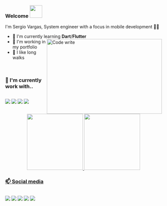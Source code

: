 ### Welcome <img src="https://c.tenor.com/4sR1fHWU7FcAAAAC/saludo-mano.gif" width="40" height="40" />

I'm Sergio Vargas, System engineer with a focus in mobile development 👨‍💻

- :bookmark_tabs: I'm currently learning **Dart**/**Flutter**  <img align="right" alt="Code write" src= "https://developers.giphy.com/branch/master/static/why_4-dbf60f160acb0c6f22c6260bd3a8c6b5.gif" height = 240 width = 370/>
- 🔭 I'm working in my portfolio
- :walking: I like long walks


<br />
  
  ### 🔧 I'm currently work with..
##
<div> 
  <a href="https://kotlinlang.org/" target="_blank"><img src="https://img.shields.io/badge/-Kotlin-7F52FF?logo=kotlin&logoColor=white&style=for-the-badge" target="_blank"></a>
  <a href = "https://developer.android.com/studio/features?authuser=1"><img src="https://img.shields.io/badge/-Android-006600?logo=android%20studio&logoColor=white&style=for-the-badge" target="_blank"></a>
  <a href="https://developer.android.com/jetpack/compose?hl=es-419" target="_blank"><img src="https://img.shields.io/badge/-Jetpack%20Compose-004088?logo=jetpack%20compose&logoColor=white&style=for-the-badge" target="_blank"></a> 
  <a href="https://firebase.google.com/" target="_blank"><img src="https://img.shields.io/badge/-Firebase-FFCA28?logo=firebase&logoColor=white&style=for-the-badge" target="_blank"></a>
</div>

<br />
  
   <div align="center">
  <a href="https://github.com/Enrique213-VP">
  <img height="180em" src="https://github-readme-stats.vercel.app/api?username=Enrique213-VP&show_icons=true&theme=algolia&include_all_commits=true&count_private=true"/>
  <img height="180em" src="https://github-readme-stats.vercel.app/api/top-langs/?username=Enrique213-VP&layout=compact&langs_count=7&theme=algolia"/>
</div>
  
### 📫 Social media
##
<div> 
  <a href="https://www.youtube.com/channel/UCboflaSQt7bDGp9dzw_eSow" target="_blank"><img src="https://img.shields.io/badge/YouTube-FF0000?style=for-the-badge&logo=youtube&logoColor=white" target="_blank"></a>
  <a href = "mailto:colombia00028@gmail.com"><img src="https://img.shields.io/badge/-Gmail-%23333?style=for-the-badge&logo=gmail&logoColor=white" target="_blank"></a>
  <a href="https://www.linkedin.com/in/svap/" target="_blank"><img src="https://img.shields.io/badge/-LinkedIn-%230077B5?style=for-the-badge&logo=linkedin&logoColor=white" target="_blank"></a> 
  <a href="https://developers.google.com/profile/u/116691941636270810324?hl=es-419&authuser=1" target="_blank"><img src="https://img.shields.io/badge/-Google%20developer-191A1B?style=for-the-badge&logo=android&logoColor=#3DDC84" target="_blank"></a>
    <a href="https://www.instagram.com/sergio_hidden/" target="_blank"><img src="https://img.shields.io/badge/-Instagram-%23E4405F?style=for-the-badge&logo=instagram&logoColor=white" target="_blank"></a>
</div>
